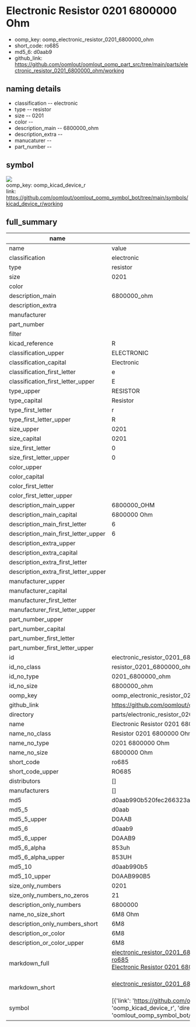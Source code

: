 # Electronic Resistor 0201 6800000 Ohm

  
* oomp_key: oomp_electronic_resistor_0201_6800000_ohm 
* short_code: ro685
* md5_6: d0aab9  
* github_link: https://github.com/oomlout/oomlout_oomp_part_src/tree/main/parts/electronic_resistor_0201_6800000_ohm/working  
## naming details
* classification -- electronic
* type -- resistor
* size -- 0201
* color -- 
* description_main -- 6800000_ohm
* description_extra -- 
* manucaturer -- 
* part_number -- 



## symbol

![](symbol/{index}}/working/working_600.png)  
oomp_key: oomp_kicad_device_r  
link: https://github.com/oomlout/oomlout_oomp_symbol_bot/tree/main/symbols/kicad_device_r/working  


## full_summary
| name | value | 
| --- | --- | 
| name | value | 
| classification | electronic | 
| type | resistor | 
| size | 0201 | 
| color |  | 
| description_main | 6800000_ohm | 
| description_extra |  | 
| manufacturer |  | 
| part_number |  | 
| filter |  | 
| kicad_reference | R | 
| classification_upper | ELECTRONIC | 
| classification_capital | Electronic | 
| classification_first_letter | e | 
| classification_first_letter_upper | E | 
| type_upper | RESISTOR | 
| type_capital | Resistor | 
| type_first_letter | r | 
| type_first_letter_upper | R | 
| size_upper | 0201 | 
| size_capital | 0201 | 
| size_first_letter | 0 | 
| size_first_letter_upper | 0 | 
| color_upper |  | 
| color_capital |  | 
| color_first_letter |  | 
| color_first_letter_upper |  | 
| description_main_upper | 6800000_OHM | 
| description_main_capital | 6800000 Ohm | 
| description_main_first_letter | 6 | 
| description_main_first_letter_upper | 6 | 
| description_extra_upper |  | 
| description_extra_capital |  | 
| description_extra_first_letter |  | 
| description_extra_first_letter_upper |  | 
| manufacturer_upper |  | 
| manufacturer_capital |  | 
| manufacturer_first_letter |  | 
| manufacturer_first_letter_upper |  | 
| part_number_upper |  | 
| part_number_capital |  | 
| part_number_first_letter |  | 
| part_number_first_letter_upper |  | 
| id | electronic_resistor_0201_6800000_ohm | 
| id_no_class | resistor_0201_6800000_ohm | 
| id_no_type | 0201_6800000_ohm | 
| id_no_size | 6800000_ohm | 
| oomp_key | oomp_electronic_resistor_0201_6800000_ohm | 
| github_link | https://github.com/oomlout/oomlout_oomp_part_src/tree/main/parts/electronic_resistor_0201_6800000_ohm/working | 
| directory | parts/electronic_resistor_0201_6800000_ohm | 
| name | Electronic Resistor 0201 6800000 Ohm | 
| name_no_class | Resistor 0201 6800000 Ohm | 
| name_no_type | 0201 6800000 Ohm | 
| name_no_size | 6800000 Ohm | 
| short_code | ro685 | 
| short_code_upper | RO685 | 
| distributors | [] | 
| manufacturers | [] | 
| md5 | d0aab990b520fec266323a4a982a5447 | 
| md5_5 | d0aab | 
| md5_5_upper | D0AAB | 
| md5_6 | d0aab9 | 
| md5_6_upper | D0AAB9 | 
| md5_6_alpha | 853uh | 
| md5_6_alpha_upper | 853UH | 
| md5_10 | d0aab990b5 | 
| md5_10_upper | D0AAB990B5 | 
| size_only_numbers | 0201 | 
| size_only_numbers_no_zeros | 21 | 
| description_only_numbers | 6800000 | 
| name_no_size_short | 6M8 Ohm | 
| description_only_numbers_short | 6M8 | 
| description_or_color | 6M8 | 
| description_or_color_upper | 6M8 | 
| markdown_full | [electronic_resistor_0201_6800000_ohm](https://github.com/oomlout/oomlout_oomp_part_src/tree/main/parts/electronic_resistor_0201_6800000_ohm/working)<br>[ro685](https://github.com/oomlout/oomlout_oomp_part_src/tree/main/parts/electronic_resistor_0201_6800000_ohm/working)<br>[Electronic Resistor 0201 6800000 Ohm](https://github.com/oomlout/oomlout_oomp_part_src/tree/main/parts/electronic_resistor_0201_6800000_ohm/working)<br><br> | 
| markdown_short | [electronic_resistor_0201_6800000_ohm](https://github.com/oomlout/oomlout_oomp_part_src/tree/main/parts/electronic_resistor_0201_6800000_ohm/working)<br><br> | 
| symbol | [{'link': 'https://github.com/oomlout/oomlout_oomp_symbol_bot/tree/main/symbols/kicad_device_r', 'oomp_key': 'oomp_kicad_device_r', 'directory': 'oomlout_oomp_symbol_bot/symbols/kicad_device_r//working/working.kicad_sym', 'index': 0}] | 

